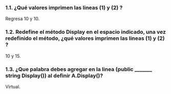 ### 1.1. ¿Qué valores imprimen las lineas (1) y (2) ?
Regresa 10 y 10.
### 1.2.  Redefine el método Display en el espacio indicado, una vez redefinido el método, ¿qué valores imprimen las lineas (1) y (2) ?
10 y 15.
### 1.3. ¿Que palabra debes agregar en la linea (public _______ string Display()) al definir A.Display()?
Virtual.
